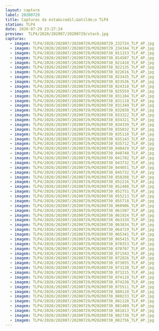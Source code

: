 ```yaml
---
layout: capture
label: 20200729
title: Capturas da esta&ccedil;&atilde;o TLP4
station: TLP4
date: 2020-07-29 23:27:24
preview:  TLP4/2020/202007/20200729/stack.jpg
capturas:
  - imagem: TLP4/2020/202007/20200729/M20200729_232724_TLP_4P.jpg
  - imagem: TLP4/2020/202007/20200729/M20200729_234344_TLP_4P.jpg
  - imagem: TLP4/2020/202007/20200729/M20200730_011153_TLP_4P.jpg
  - imagem: TLP4/2020/202007/20200729/M20200730_014507_TLP_4P.jpg
  - imagem: TLP4/2020/202007/20200729/M20200730_021410_TLP_4P.jpg
  - imagem: TLP4/2020/202007/20200729/M20200730_022135_TLP_4P.jpg
  - imagem: TLP4/2020/202007/20200729/M20200730_022616_TLP_4P.jpg
  - imagem: TLP4/2020/202007/20200729/M20200730_023435_TLP_4P.jpg
  - imagem: TLP4/2020/202007/20200729/M20200730_023536_TLP_4P.jpg
  - imagem: TLP4/2020/202007/20200729/M20200730_024318_TLP_4P.jpg
  - imagem: TLP4/2020/202007/20200729/M20200730_025559_TLP_4P.jpg
  - imagem: TLP4/2020/202007/20200729/M20200730_031104_TLP_4P.jpg
  - imagem: TLP4/2020/202007/20200729/M20200730_031110_TLP_4P.jpg
  - imagem: TLP4/2020/202007/20200729/M20200730_031349_TLP_4P.jpg
  - imagem: TLP4/2020/202007/20200729/M20200730_032030_TLP_4P.jpg
  - imagem: TLP4/2020/202007/20200729/M20200730_033322_TLP_4P.jpg
  - imagem: TLP4/2020/202007/20200729/M20200730_034321_TLP_4P.jpg
  - imagem: TLP4/2020/202007/20200729/M20200730_034339_TLP_4P.jpg
  - imagem: TLP4/2020/202007/20200729/M20200730_035032_TLP_4P.jpg
  - imagem: TLP4/2020/202007/20200729/M20200730_035110_TLP_4P.jpg
  - imagem: TLP4/2020/202007/20200729/M20200730_035143_TLP_4P.jpg
  - imagem: TLP4/2020/202007/20200729/M20200730_035712_TLP_4P.jpg
  - imagem: TLP4/2020/202007/20200729/M20200730_040429_TLP_4P.jpg
  - imagem: TLP4/2020/202007/20200729/M20200730_040740_TLP_4P.jpg
  - imagem: TLP4/2020/202007/20200729/M20200730_041702_TLP_4P.jpg
  - imagem: TLP4/2020/202007/20200729/M20200730_043732_TLP_4P.jpg
  - imagem: TLP4/2020/202007/20200729/M20200730_044051_TLP_4P.jpg
  - imagem: TLP4/2020/202007/20200729/M20200730_045732_TLP_4P.jpg
  - imagem: TLP4/2020/202007/20200729/M20200730_050208_TLP_4P.jpg
  - imagem: TLP4/2020/202007/20200729/M20200730_052216_TLP_4P.jpg
  - imagem: TLP4/2020/202007/20200729/M20200730_052408_TLP_4P.jpg
  - imagem: TLP4/2020/202007/20200729/M20200730_052751_TLP_4P.jpg
  - imagem: TLP4/2020/202007/20200729/M20200730_055213_TLP_4P.jpg
  - imagem: TLP4/2020/202007/20200729/M20200730_055718_TLP_4P.jpg
  - imagem: TLP4/2020/202007/20200729/M20200730_060906_TLP_4P.jpg
  - imagem: TLP4/2020/202007/20200729/M20200730_061507_TLP_4P.jpg
  - imagem: TLP4/2020/202007/20200729/M20200730_061924_TLP_4P.jpg
  - imagem: TLP4/2020/202007/20200729/M20200730_063339_TLP_4P.jpg
  - imagem: TLP4/2020/202007/20200729/M20200730_063834_TLP_4P.jpg
  - imagem: TLP4/2020/202007/20200729/M20200730_064729_TLP_4P.jpg
  - imagem: TLP4/2020/202007/20200729/M20200730_065341_TLP_4P.jpg
  - imagem: TLP4/2020/202007/20200729/M20200730_065415_TLP_4P.jpg
  - imagem: TLP4/2020/202007/20200729/M20200730_070353_TLP_4P.jpg
  - imagem: TLP4/2020/202007/20200729/M20200730_070707_TLP_4P.jpg
  - imagem: TLP4/2020/202007/20200729/M20200730_071543_TLP_4P.jpg
  - imagem: TLP4/2020/202007/20200729/M20200730_072826_TLP_4P.jpg
  - imagem: TLP4/2020/202007/20200729/M20200730_073055_TLP_4P.jpg
  - imagem: TLP4/2020/202007/20200729/M20200730_073130_TLP_4P.jpg
  - imagem: TLP4/2020/202007/20200729/M20200730_073215_TLP_4P.jpg
  - imagem: TLP4/2020/202007/20200729/M20200730_074110_TLP_4P.jpg
  - imagem: TLP4/2020/202007/20200729/M20200730_074238_TLP_4P.jpg
  - imagem: TLP4/2020/202007/20200729/M20200730_075511_TLP_4P.jpg
  - imagem: TLP4/2020/202007/20200729/M20200730_080110_TLP_4P.jpg
  - imagem: TLP4/2020/202007/20200729/M20200730_080233_TLP_4P.jpg
  - imagem: TLP4/2020/202007/20200729/M20200730_081120_TLP_4P.jpg
  - imagem: TLP4/2020/202007/20200729/M20200730_081409_TLP_4P.jpg
  - imagem: TLP4/2020/202007/20200729/M20200730_081813_TLP_4P.jpg
  - imagem: TLP4/2020/202007/20200729/M20200730_082730_TLP_4P.jpg
  - imagem: TLP4/2020/202007/20200729/M20200730_082756_TLP_4P.jpg
---
```

